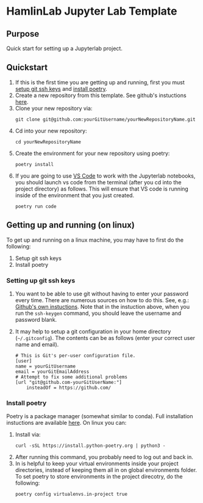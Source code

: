 # HamlinLab Jupyter Lab Template

## Purpose
Quick start for setting up a Jupyterlab project.

## Quickstart

1. If this is the first time you are getting up and running,
first you must [setup git ssh keys](#setting-up-git-ssh-keys) and [install poetry](#install-poetry).
2. Create a new repository from this template.  See github's instuctions [here](https://docs.github.com/en/repositories/creating-and-managing-repositories/creating-a-repository-from-a-template).
3. Clone your new repository via:
    ```
    git clone git@github.com:yourGitUsername/yourNewRepositoryName.git
    ```
4. Cd into your new repository:
    ```
    cd yourNewRepositoryName
    ```
5. Create the environment for your new repository using poetry:
    ```
    poetry install
    ```
6. If you are going to use [VS Code](https://code.visualstudio.com/) to work
with the Jupyterlab notebooks, you should launch vs code from the terminal
(after you cd into the project directory) as follows.  This will ensure
that VS code is running inside of the environment that you just created.
    ```
    poetry run code
    ```

## Getting up and running (on linux)

To get up and running on a linux machine, you may have to first do the following:

1. Setup git ssh keys
2. Install poetry

### Setting up git ssh keys

1. You want to be able to use git without having to enter your password every
time.  There are numerous sources on how to do this.  See, e.g.:
[Github's own instuctions](https://docs.github.com/en/authentication/connecting-to-github-with-ssh/generating-a-new-ssh-key-and-adding-it-to-the-ssh-agent).
Note that in the instuction above, when you run the `ssh-keygen` command,
you should leave the username and password blank.

2.  It may help to setup a git configuration in your home directory (`~/.gitconfig`).
The contents can be as follows (enter your correct user name and email).
    ```
    # This is Git's per-user configuration file.
    [user]
    name = yourGitUsername
    email = yourGitEmailAddress
    # Attempt to fix some additional problems
    [url "git@github.com-yourGitUserName:"]
        insteadOf = https://github.com/
    ```

### Install poetry

Poetry is a package manager (somewhat similar to conda).
Full installation instuctions are available [here](https://python-poetry.org/docs/).
On linux you can:

1. Install via:
    ```
    curl -sSL https://install.python-poetry.org | python3 -
    ```
2. After running this command, you probably need to log out and back in.
3. In is helpful to keep your virtual environments inside your project directories,
instead of keeping them all in on global environments folder.  To set poetry to store
environments in the project direcotry, do the following:
    ```
    poetry config virtualenvs.in-project true
    ```
